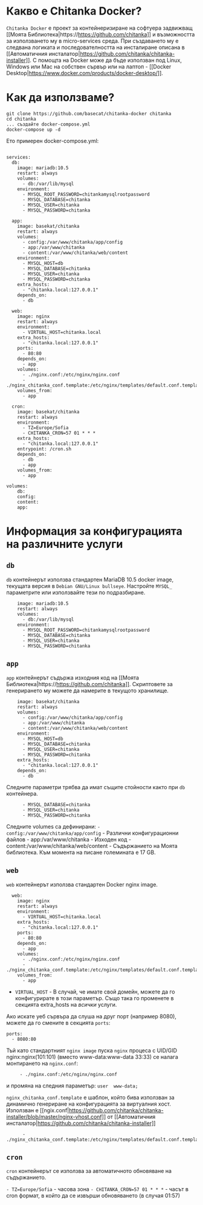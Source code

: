 # Какво е Chitanka Docker?

```Chitanka Docker``` е проект за контейнеризиране на софтуера задвижващ [[Моята Библиотека|https://https://github.com/chitanka]] и възможността за използването му в micro-services среда. При създаването му е следвана логиката и последователността на инсталиране описана в [[Автоматичния инсталатор|https://github.com/chitanka/chitanka-installer]].
С помощта на Docker може да бъде използван под Linux, Windows или Mac на собствен сървър или на лаптоп - [[Docker Desktop|https://www.docker.com/products/docker-desktop/]].


# Как да използваме?

```console
git clone https://github.com/basecat/chitanka-docker chitanka
cd chitanka
... създайте docker-compose.yml
docker-compose up -d
```

Ето примерен docker-compose.yml:

```version: '3'

services:
  db:
    image: mariadb:10.5
    restart: always
    volumes:
      - db:/var/lib/mysql
    environment:
      - MYSQL_ROOT_PASSWORD=chitankamysqlrootpassword
      - MYSQL_DATABASE=chitanka
      - MYSQL_USER=chitanka
      - MYSQL_PASSWORD=chitanka

  app:
    image: basekat/chitanka
    restart: always
    volumes:
      - config:/var/www/chitanka/app/config
      - app:/var/www/chitanka
      - content:/var/www/chitanka/web/content
    environment:
      - MYSQL_HOST=db
      - MYSQL_DATABASE=chitanka
      - MYSQL_USER=chitanka
      - MYSQL_PASSWORD=chitanka
    extra_hosts:
      - "chitanka.local:127.0.0.1"
    depends_on:
      - db

  web:
    image: nginx
    restart: always
    environment:
      - VIRTUAL_HOST=chitanka.local
    extra_hosts:
      - "chitanka.local:127.0.0.1"
    ports:
      - 80:80
    depends_on:
      - app
    volumes:
      - ./nginx.conf:/etc/nginx/nginx.conf
      - ./nginx_chitanka_conf.template:/etc/nginx/templates/default.conf.template
    volumes_from:
      - app

  cron:
    image: basekat/chitanka
    restart: always
    environment:
      - TZ=Europe/Sofia
      - CHITANKA_CRON=57 01 * * *
    extra_hosts:
      - "chitanka.local:127.0.0.1"
    entrypoint: /cron.sh
    depends_on:
      - db
      - app
    volumes_from:
      - app

volumes:
    db:
    config:
    content:
    app:
```


# Информация за конфигурацията на различните услуги

## `db`

`db` контейнерът използва стандартен MariaDB 10.5 docker image, текущата версия в `Debian GNU/Linux bullseye`. Настройте `MYSQL_` параметрите или използвайте тези по подразбиране.  
```db:
    image: mariadb:10.5
    restart: always
    volumes:
      - db:/var/lib/mysql
    environment:
      - MYSQL_ROOT_PASSWORD=chitankamysqlrootpassword
      - MYSQL_DATABASE=chitanka
      - MYSQL_USER=chitanka
      - MYSQL_PASSWORD=chitanka
```

## `app`

`app` контейнерът съдържа изходния код на [[Моята Библиотека|https://https://github.com/chitanka]]. Скриптовете за генерирането му можете да намерите в текущото хранилище.
```app:
    image: basekat/chitanka
    restart: always
    volumes:
      - config:/var/www/chitanka/app/config
      - app:/var/www/chitanka
      - content:/var/www/chitanka/web/content
    environment:
      - MYSQL_HOST=db
      - MYSQL_DATABASE=chitanka
      - MYSQL_USER=chitanka
      - MYSQL_PASSWORD=chitanka
    extra_hosts:
      - "chitanka.local:127.0.0.1"
    depends_on:
      - db
```

Следните параметри трябва да имат същите стойности както при `db` контейнера.
```
      - MYSQL_DATABASE=chitanka
      - MYSQL_USER=chitanka
      - MYSQL_PASSWORD=chitanka
```

Следните volumes са дефинирани:
`- config:/var/www/chitanka/app/config` - Различни конфигурационни файлов
      - app:/var/www/chitanka - Изходен код
      - content:/var/www/chitanka/web/content - Съдържанието на Моята библиотека. Към момента на писане големината е 17 GB. 

## `web`

`web` контейнерът използва стандартен Docker nginx image.
```
  web:
    image: nginx
    restart: always
    environment:
      - VIRTUAL_HOST=chitanka.local
    extra_hosts:
      - "chitanka.local:127.0.0.1"
    ports:
      - 80:80
    depends_on:
      - app
    volumes:
      - ./nginx.conf:/etc/nginx/nginx.conf
      - ./nginx_chitanka_conf.template:/etc/nginx/templates/default.conf.template
    volumes_from:
      - app
```

- `VIRTUAL_HOST` - В случай, че имате свой домейн, можете да го конфигурирате в този параметър. Също така го променете в секцията extra_hosts на *всички* услуги.

Ако искате уеб сървъра да слуша на друг порт (например 8080), можете да го смените в секцията `ports`:
```
ports:
  - 8080:80
```

Тъй като стандартният `nginx image` пуска `nginx` процеса с UID/GID nginx:nginx(101:101) (вместо www-data:www-data 33:33) се налага монтирането на `nginx.conf`:
```
     - ./nginx.conf:/etc/nginx/nginx.conf
```
и промяна на следния параметър:
```user  www-data;```

```nginx_chitanka_conf.template```  е шаблон, който бива използван за динамично генериране на конфигурацията за виртуалния хост. Използван е [[ngix.conf|https://github.com/chitanka/chitanka-installer/blob/master/nginx-vhost.conf]] от [[Автоматичния инсталатор|https://github.com/chitanka/chitanka-installer]]
```
      - ./nginx_chitanka_conf.template:/etc/nginx/templates/default.conf.template
```

## `cron`

`cron` контейнерът се използва за автоматичното обновяване на съдържанието.

`- TZ=Europe/Sofia` - часова зона
`- CHITANKA_CRON=57 01 * * *` - часът в cron формат, в който да се извърши обновяването (в случая 01:57)